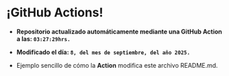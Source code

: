 # ¡GitHub Actions!
* **Repositorio actualizado automáticamente mediante una GitHub Action a las: `03:27:29hrs.`**
* **Modificado el día: `8, del mes de septiembre, del año 2025.`**

* Ejemplo sencillo de cómo la **Action** modifica este archivo README.md.
